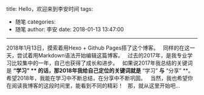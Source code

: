 title: Hello，欢迎来到李安时间
tags:
  - 随笔
categories:
  - 随笔
author: 李安
date: 2018-01-13 13:47:00
---
2018年1月13日，摸索着用Hexo + Github Pages搭了这个博客。  
同样的在这一天，尝试着用Markdown语法开始编辑这篇博客。  
过去的2017年，是我专业学习比较集中的一年，自己也获得了成长和进步。  
如果说2017年我总结的关键词是 **“学习” ** 的话，那2018年我给自己定位的关键词就是** “学习” **与** “分享” **。  
希望2018年，我能在学习中不断总结，在分享中不断巩固。  
当然，我也希望你在阅读我博客的这段时间里，能看到不同的精彩！  
那，就从这里开始吧...